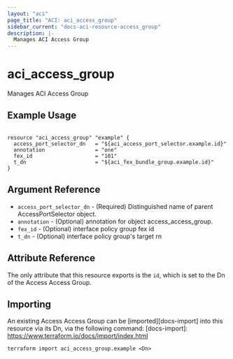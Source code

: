 ```yaml
---
layout: "aci"
page_title: "ACI: aci_access_group"
sidebar_current: "docs-aci-resource-access_group"
description: |-
  Manages ACI Access Group
---
```


# aci_access_group #
Manages ACI Access Group

## Example Usage ##

```hcl

resource "aci_access_group" "example" {
  access_port_selector_dn   = "${aci_access_port_selector.example.id}"
  annotation                = "one"
  fex_id                    = "101"
  t_dn                      = "${aci_fex_bundle_group.example.id}"
}

```


## Argument Reference ##
* `access_port_selector_dn` - (Required) Distinguished name of parent AccessPortSelector object.
* `annotation` - (Optional) annotation for object access_access_group.
* `fex_id` - (Optional) interface policy group fex id
* `t_dn` - (Optional) interface policy group's target rn



## Attribute Reference

The only attribute that this resource exports is the `id`, which is set to the
Dn of the Access Access Group.

## Importing ##

An existing Access Access Group can be [imported][docs-import] into this resource via its Dn, via the following command:
[docs-import]: https://www.terraform.io/docs/import/index.html


```
terraform import aci_access_group.example <Dn>
```
